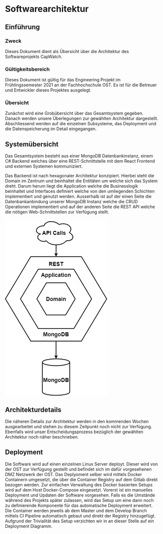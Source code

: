 # Softwarearchitektur

## Einführung
    
### Zweck

Dieses Dokument dient als Übersicht über die Architektur des Softwareprojekts CapWatch. 

### Gültigkeitsbereich

Dieses Dokument ist gültig für das Engineering Projekt im Frühlingssemester 2021 an der Fachhochschule OST. Es ist für die Betreuer und Entwickler dieses Projektes ausgelegt.

### Übersicht

Zunächst wird eine Grobübersicht über das Gesamtsystem gegeben. Danach werden unsere Überlegungen zur gewählten Architektur dargestellt. Abschliessend werden auf die einzelnen Subsysteme, das Deployment und die Datenspeicherung im Detail eingegangen.

## Systemübersicht

Das Gesamtsystem besteht aus einer MongoDB Datenbankinstanz, einem C# Backend welches über eine REST-Schnittstelle mit dem React Frontend und externen Systemen kommuniziert.

Das Backend ist nach hexagonaler Architektur konzipiert. Hierbei steht die Domain im Zentrum und beinhaltet die Entitäten um welche sich das System dreht. Darum herum liegt die Application welche die Businesslogik beinhaltet und Interfaces definiert welche von den umliegenden Schichten implementiert und genutzt werden. Ausserhalb ist auf der einen Seite die Datenbankanbindung unserer MongoDB Instanz welche die CRUD Operationen implementiert und auf der anderen Seite die REST API welche die nötigen Web-Schnittstellen zur Verfügung stellt.

![system-overview](../../images/system-overview.jpg)

## Architekturdetails

Die näheren Details zur Architektur werden in den kommenden Wochen ausgearbeitet und stehen zu diesem Zeitpunkt noch nicht zur Verfügung. Ebenfalls wird unser Entscheidungsprozess bezüglich der gewählten Architektur noch näher beschrieben.

## Deployment

Die Software wird auf einen einzelnen Linux Server deployt. Dieser wird von der OST zur Verfügung gestellt und befindet sich im dafür vorgesehenen DMZ Netzwerk der OST. Das Deplyoment selber wird mittels Docker Containern umgesetzt, die über die Container Registry auf dem Gitlab direkt bezogen werden. Zur einfachen Verwaltung des Docker basierten Setups wird auf dem Host Docker-Compose eingesetzt. Vorerst ist ein manuelles Deployment und Updaten der Software vorgesehen. Falls es die Umstände während des Projekts später zulassen, wird das Setup um eine dann noch zu definierende Komponente für das automatische Deployment erweitert. Die Container werden jeweils ab dem Master und dem Develop Branch mittels CI Pipeline automatisch gebaut und direkt der Registry hinzugefügt.
Aufgrund der Trivialität des Setup verzichten wir in an dieser Stelle auf ein Deployment Diagramm. 
